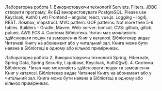 Лабораторна робота 1.
 Використовуючи технології Servlets, Filters, JDBC створити програму. Як БД використовувати PostgreSQL.  Please use Keycloak, Auth0 (jwt) Frontend – angular,  react, vue.js. Logging – log4j. REST. Ломбок, mapstruct. MVC pattern. GOF patterns. Not more then 5-6 tables. Builders - Gradle, Maven. Web-server: tomcat. CVS: github, gitlab, pulumi, AWS ECS
4. Система Бібліотека. Читач має можливість здійснювати пошук та замовлення Книг у каталозі. Бібліотекар видає Читачеві Книгу на абонемент або у читальний зал. Книга може бути наявна в Бібліотеці в одному або кількох примірниках. 

Лабораторна робота 2.
 Використовуючи технології Spring, Hibernate, Spring Data, Spring Security, Liquibase, Keycloak, Auth0(jwt).
 4. Система Бібліотека. Читач має можливість здійснювати пошук та замовлення Книг у каталозі. Бібліотекар видає Читачеві Книгу на абонемент або у читальний зал. Книга може бути наявна в Бібліотеці в одному або кількох примірниках. 
